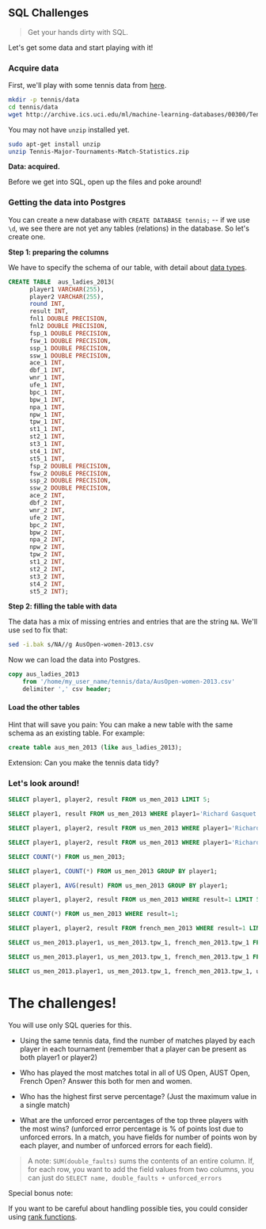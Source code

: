 ## SQL Challenges

>Get your hands dirty with SQL.


Let's get some data and start playing with it!


### Acquire data

First, we'll play with some tennis data from [here](https://archive.ics.uci.edu/ml/datasets/Tennis+Major+Tournament+Match+Statistics).

```bash
mkdir -p tennis/data
cd tennis/data
wget http://archive.ics.uci.edu/ml/machine-learning-databases/00300/Tennis-Major-Tournaments-Match-Statistics.zip
```

You may not have `unzip` installed yet.

```bash
sudo apt-get install unzip
unzip Tennis-Major-Tournaments-Match-Statistics.zip
```

**Data: acquired.**

Before we get into SQL, open up the files and poke around!

### Getting the data into Postgres

You can create a new database with `CREATE DATABASE tennis;` -- if we use `\d`, we see there are not yet any tables (relations) in the database. So let's create one.


**Step 1: preparing the columns**

We have to specify the schema of our table, with detail about [data types](http://www.postgresql.org/docs/9.3/static/datatype.html).

```sql
CREATE TABLE  aus_ladies_2013(
      player1 VARCHAR(255),
      player2 VARCHAR(255),
      round INT,
      result INT,
      fnl1 DOUBLE PRECISION,
      fnl2 DOUBLE PRECISION,
      fsp_1 DOUBLE PRECISION,
      fsw_1 DOUBLE PRECISION,
      ssp_1 DOUBLE PRECISION,
      ssw_1 DOUBLE PRECISION,
      ace_1 INT,
      dbf_1 INT,
      wnr_1 INT,
      ufe_1 INT,
      bpc_1 INT,
      bpw_1 INT,
      npa_1 INT,
      npw_1 INT,
      tpw_1 INT,
      st1_1 INT,
      st2_1 INT,
      st3_1 INT,
      st4_1 INT,
      st5_1 INT,
      fsp_2 DOUBLE PRECISION,
      fsw_2 DOUBLE PRECISION,
      ssp_2 DOUBLE PRECISION,
      ssw_2 DOUBLE PRECISION,
      ace_2 INT,
      dbf_2 INT,
      wnr_2 INT,
      ufe_2 INT,
      bpc_2 INT,
      bpw_2 INT,
      npa_2 INT,
      npw_2 INT,
      tpw_2 INT,
      st1_2 INT,
      st2_2 INT,
      st3_2 INT,
      st4_2 INT,
      st5_2 INT);
```


**Step 2: filling the table with data**

The data has a mix of missing entries and entries that are the string `NA`. We'll use `sed` to fix that:

```bash
sed -i.bak s/NA//g AusOpen-women-2013.csv
```

Now we can load the data into Postgres.

```sql
copy aus_ladies_2013
    from '/home/my_user_name/tennis/data/AusOpen-women-2013.csv'
    delimiter ',' csv header;
```


#### Load the other tables

Hint that will save you pain: You can make a new table with the same schema as an existing table. For example:

```sql
create table aus_men_2013 (like aus_ladies_2013);
```

Extension: Can you make the tennis data tidy?


### Let's look around!

```sql
SELECT player1, player2, result FROM us_men_2013 LIMIT 5;

SELECT player1, result FROM us_men_2013 WHERE player1='Richard Gasquet';

SELECT player1, player2, result FROM us_men_2013 WHERE player1='Richard Gasquet';

SELECT player1, player2, result FROM us_men_2013 WHERE player1='Richard Gasquet' OR player2='Richard Gasquet';

SELECT COUNT(*) FROM us_men_2013;

SELECT player1, COUNT(*) FROM us_men_2013 GROUP BY player1;

SELECT player1, AVG(result) FROM us_men_2013 GROUP BY player1;

SELECT player1, player2, result FROM us_men_2013 WHERE result=1 LIMIT 5;

SELECT COUNT(*) FROM us_men_2013 WHERE result=1;

SELECT player1, player2, result FROM french_men_2013 WHERE result=1 LIMIT 5;

SELECT us_men_2013.player1, us_men_2013.tpw_1, french_men_2013.tpw_1 FROM us_men_2013, french_men_2013 WHERE us_men_2013.player1 = french_men_2013.player1;

SELECT us_men_2013.player1, us_men_2013.tpw_1, french_men_2013.tpw_1 FROM us_men_2013, french_men_2013 WHERE us_men_2013.player1 = french_men_2013.player1 GROUP BY us_men_2013.player1;

SELECT us_men_2013.player1, us_men_2013.tpw_1, french_men_2013.tpw_1, us_men_2013.tpw_1 + french_men_2013.tpw_1 AS total_points FROM us_men_2013, french_men_2013 WHERE us_men_2013.player1 = french_men_2013.player1 GROUP BY us_men_2013.player1;
```


# The challenges!

You will use only SQL queries for this.

 * Using the same tennis data, find the number of matches played by
   each player in each tournament (remember that a player can be
   present as both player1 or player2)

 * Who has played the most matches total in all of US Open, AUST Open,
   French Open? Answer this both for men and women.

 * Who has the highest first serve percentage? (Just the maximum value
   in a single match)

 * What are the unforced error percentages of the top three players
   with the most wins? (unforced error percentage is % of points lost
   due to unforced errors. In a match, you have fields for number of
   points won by each player, and number of unforced errors for each
   field).

> A note: `SUM(double_faults)` sums the contents of an entire column.
> If, for each row, you want to add the field values from two columns,
> you can just do `SELECT name, double_faults + unforced_errors`


Special bonus note:

If you want to be careful about handling possible ties, you could consider using [rank functions](http://www.sql-tutorial.ru/en/book_rank_dense_rank_functions.html).
